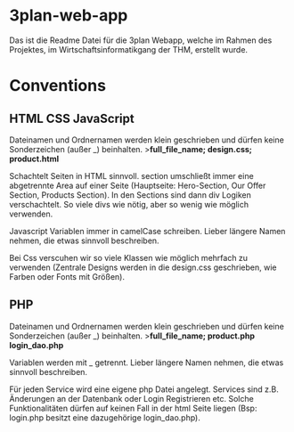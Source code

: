 # 3plan-web-app

Das ist die Readme Datei für die 3plan Webapp, welche im Rahmen des Projektes, im Wirtschaftsinformatikgang der THM, erstellt wurde.

# Conventions

## HTML CSS JavaScript

Dateinamen und Ordnernamen werden klein geschrieben und dürfen keine Sonderzeichen (außer _) beinhalten. >**full_file_name; design.css; product.html**
<br>

Schachtelt Seiten in HTML sinnvoll. section umschließt immer eine abgetrennte Area auf einer Seite (Hauptseite: Hero-Section, Our Offer Section, Products Section). In den Sections sind dann div Logiken verschachtelt. So viele divs wie nötig, aber so wenig wie möglich verwenden.
<br>

Javascript Variablen immer in camelCase schreiben. Lieber längere Namen nehmen, die etwas sinnvoll beschreiben.

Bei Css verscuhen wir so viele Klassen wie möglich mehrfach zu verwenden (Zentrale Designs werden in die design.css geschrieben, wie Farben oder Fonts mit Größen).

## PHP
Dateinamen und Ordnernamen werden klein geschrieben und dürfen keine Sonderzeichen (außer _) beinhalten. >**full_file_name; product.php login_dao.php**
<br>

Variablen werden mit _ getrennt. Lieber längere Namen nehmen, die etwas sinnvoll beschreiben.
<br>

Für jeden Service wird eine eigene php Datei angelegt. Services sind z.B. Änderungen an der Datenbank oder Login Registrieren etc. Solche Funktionalitäten dürfen auf keinen Fall in der html Seite liegen (Bsp: login.php besitzt eine dazugehörige login_dao.php).